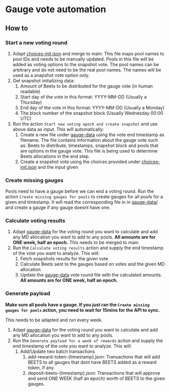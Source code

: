 # Gauge vote automation

## How to

### Start a new voting round

1. Adapt [choices-init.json](./gauge-choices/choices-init.json) and merge to main:
   This file maps pool names to pool IDs and needs to be manually updated. Pools in this file will be added as voting options to the snapshot vote. The
   pool names can be arbitrary and do not need to be the real pool names. The names will be used as a snapshot vote option only.
2. Get snapshot initializing data:
    1. Amount of Beets to be distributed for the gauge vote (in human readable)
    2. Start day of the vote in this format: YYYY-MM-DD (Usually a Thursday)
    3. End day of the vote in this format: YYYY-MM-DD (Usually a Monday)
    4. The block number of the snapshot block (Usually Wednesday 00:00 UTC)
3. Run the action `Start new voting epoch and create snapshot` and use above data as input. This will automatically:
    1. Create a new file under [gauge-data](./gauge-data/) using the vote end timestamp as filename. The file contains information about the gauge vote such as: Beets to distribute, timestamps, snapshot block and pools that are options in the gauge vote. This file is being used to determine Beets allocations in the end step.
    2. Create a snapshot vote using the choices provided under [choices-init.json](./gauge-choices/choices-init.json) and the input given

### Create missing gauges

Pools need to have a gauge before we can end a voting round. Run the action `Create missing gauges for pools` to create gauges for all pools for a given end timestamp. It will read the corresponding file in in [gauge-data/](./gauge-data/) and create a gauge if any gauge doesnt have one.

### Calculate voting results

1. Adapt [gauge-data](./gauge-data/) for the voting round you want to calculate and add any MD allocation you want to add to any pools. **All amounts are for ONE week, half an epoch.** This needs to be merged to main.
2. Run the `Calculate voting results` action and supply the end timestamp of the vote you want to analyze. This will:
    1. Fetch snapshots results for the given vote
    2. Calculate Beets sent to the gauges based on votes and the given MD allocation
    3. Update the [gauge-data](./gauge-data/) vote round file with the calculated amounts. **All amounts are for ONE week, half an epoch.**

### Generate payload

**Make sure all pools have a gauge. If you just ran the `Create missing gauges for pools` action, you need to wait for 15mins for the API to sync.**

This needs to be adapted and run every week.

1. Adapt [gauge-data](./gauge-data/) for the voting round you want to calculate and add any MD allocation you want to add to any pools.
2. Run the `Generate payload for a week of rewards` action and supply the end timestamp of the vote you want to analyze. This will:
    1. Add/Update two batch transactions
        1. add-reward-token-{timestamp}.json: Transactions that will add BEETS to all gauges that dont have BEETS added as a reward token, if any.
        2. deposit-beets-{timestamp}.json: Transactions that will approve and send ONE WEEK (half an epoch) worth of BEETS to the given gauges.
